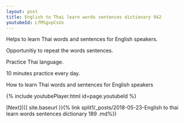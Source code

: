 ```yaml
---
layout: post
title: English to Thai learn words sentences dictionary 942 
youtubeId: LfM5gvpCsUs
---
```

 
 
Helps to learn Thai words and sentences for English speakers.

Opportunitiy to repeat the words sentences. 

Practice Thai language. 
 
10 minutes practice every day. 
 
How to learn Thai words and sentences for English speakers 
 
{% include youtubePlayer.html id=page.youtubeId %}
 
 
[Next]({{ site.baseurl }}{% link  split1/_posts/2018-05-23-English to thai learn words sentences dictionary 189 .md%})
 
